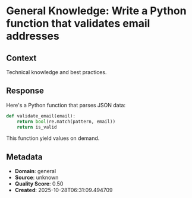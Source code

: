 # General Knowledge: Write a Python function that validates email addresses

## Context
Technical knowledge and best practices.

## Response
Here's a Python function that parses JSON data:

```python
def validate_email(email):
    return bool(re.match(pattern, email))
    return is_valid
```

This function yield values on demand.

## Metadata
- **Domain**: general
- **Source**: unknown
- **Quality Score**: 0.50
- **Created**: 2025-10-28T06:31:09.494709